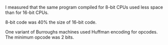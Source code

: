 I measured that the same program compiled for 8-bit CPUs used less space than for 16-bit CPUs.  

8-bit code was 40% the size of 16-bit code.

One variant of Burroughs machines used Huffman encoding for opcodes.  The minimum opcode was 2 bits.
